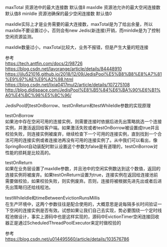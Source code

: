 maxTotal	资源池中的最大连接数	默认值8
maxIdle	资源池允许的最大空闲连接数	默认值8
minIdle	资源池确保的最少空闲连接数	默认值0


maxIdle实际上才是业务需要的最大连接数，maxTotal是为了给出余量，所以maxIdle不要设置过小，否则会有new Jedis(新连接)开销，而minIdle是为了控制空闲资源监测。


maxIdle数量过小，maxTotal比较大，业务不报错，但是产生大量的短连接



参考  
https://tech.antfin.com/docs/2/98726  
https://blog.csdn.net/lavorange/article/details/84448910  
https://jjlu521016.github.io/2018/12/09/JedisPool%E5%B8%B8%E8%A7%81%E9%97%AE%E9%A2%98.html  
https://blog.csdn.net/lixia0417mul2/article/details/107275108  
http://blog.didispace.com/JedisPool%E8%B5%84%E6%BA%90%E6%B1%A0%E4%BC%98%E5%8C%96/  




JedisPool的testOnBorrow、testOnReturn和testWhileIdle参数的实现原理



testOnBorrow  
如果池中存在空闲可用的连接实例，则需要连接时依据后进先出策略挑选一个连接实例，并激活返回给客户端。如果激活失败或者testOnBorrow被设置成true并且校验失败，则连接实例被废弃，继续检查下一个可用的连接实例，直到找到一个合法可用的连接实例或者连接池再没有可用的连接实例了。从中我们可以看出，像SpringBoot自动装配时默认设置这个参数为false是有道理的，testOnBorrow对性能的损耗是比较高的。


testOnReturn  
如果在业务层设置了maxIdle参数，并且池中的空闲实例数达到这个数值，返回的连接实例将被废弃。如果testOnReturn设置为true，连接实例在返回给连接池前需要做校验，如果校验失败，则实例废弃。否则，连接将被根据先进先出或者后进先出策略归还给线程池。


testWhileIdle和timeBetweenEvictionRunsMillis  
在生产环境中，这两个参数往往是配合使用的，大概意思是说每隔多长时间验证一下空闲的连接实例是否有效。试想如果让我们自己去实现，势必要围绕一个定时线程池做设计，事实上源码中也是这样实现的，源码中EvictionTimer空闲连接回收器正是通过ScheduledThreadPoolExecutor来定时做校验的




参考  
https://blog.csdn.net/u014495560/article/details/103576786

